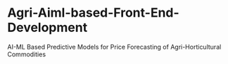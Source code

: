 # Agri-Aiml-based-Front-End-Development
AI-ML Based Predictive Models for Price Forecasting of Agri-Horticultural Commodities
